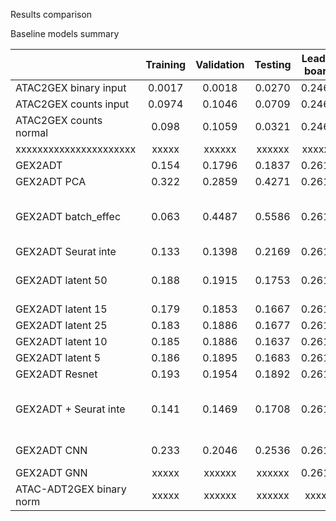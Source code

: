 Results comparison

Baseline models summary

|                          |   Training  |  Validation  |   Testing    | Leader board |Predicted features|   Notes   |
|     :---                 |    :----:   |     :---:    |    :---:     |    :---:     |:---:|    ---:   |
|   ATAC2GEX binary input  |    0.0017   |    0.0018    |    0.0270    |    0.2466    |  1  |           |
|   ATAC2GEX counts input  |    0.0974   |    0.1046    |    0.0709    |    0.2466    |  1  |           |
|   ATAC2GEX counts normal |    0.098    |    0.1059    |    0.0321    |    0.2466    |     |           |
|  xxxxxxxxxxxxxxxxxxxxxx  |    xxxxx    |    xxxxxx    |    xxxxxx    |    xxxxxx    | xxx |  xxxxxxx  |
|          GEX2ADT         |    0.154    |    0.1796    |    0.1837    |    0.2618    |     |  baseline         |
|        GEX2ADT PCA       |    0.322    |    0.2859    |    0.4271    |    0.2618    | 134 |  check         |
|    GEX2ADT batch_effec   |    0.063    |    0.4487    |    0.5586    |    0.2618    | 134 | one batch train, batch effect |
|    GEX2ADT Seurat inte   |    0.133    |    0.1398    |    0.2169    |    0.2618    |  1  |           |
|    GEX2ADT latent 50     |    0.188    |    0.1915    |    0.1753    |    0.2618    |  1  | conver fast, overfitting          |
|    GEX2ADT latent 15     |    0.179    |    0.1853    |    0.1667    |    0.2618    |  1  |           |
|    GEX2ADT latent 25     |    0.183    |    0.1886    |    0.1677    |    0.2618    |  1  |           |
|    GEX2ADT latent 10     |    0.185    |    0.1886    |    0.1637    |    0.2618    |  1  |           |
|    GEX2ADT latent 5      |    0.186    |    0.1895    |    0.1683    |    0.2618    |  1  |           |
|      GEX2ADT Resnet      |    0.193    |    0.1954    |    0.1892    |    0.2618    |  1  |  overfitting         |
|   GEX2ADT + Seurat inte  |    0.141    |    0.1469    |    0.1708    |    0.2618    |  1  | converge fast, robust to overfitting |
|       GEX2ADT CNN        |    0.233    |    0.2046    |    0.2536    |    0.2618    |  1  |  converge slow        |
|       GEX2ADT GNN        |    xxxxx    |    xxxxxx    |    xxxxxx    |    0.2618    | 134 |           |
| ATAC-ADT2GEX binary norm |    xxxxx    |    xxxxxx    |    xxxxxx    |    xxxxx     |     |           |

